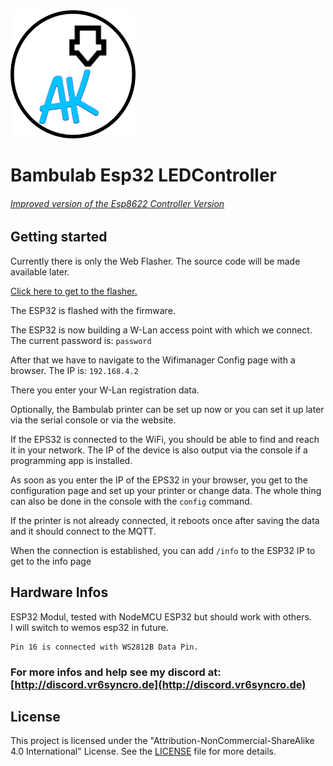 <img src="ak_rund.png" alt="Logo" width="200"/>

# Bambulab Esp32 LEDController #

###### [Improved version of the Esp8622 Controller Version](https://github.com/vr6syncro/BambulabLedController_Neopixel "Improved version of the Esp8622 Controller Version") ######

## Getting started

Currently there is only the Web Flasher. The source code will be made available later.

[Click here to get to the flasher.](https://vr6syncro.de/programmer/esp32.html "Click here to get to the flasher.")

The ESP32 is flashed with the firmware.

The ESP32 is now building a W-Lan access point with which we connect. The current password is: `password`

After that we have to navigate to the Wifimanager Config page with a browser.
The IP is: `192.168.4.2`

There you enter your W-Lan registration data.

Optionally, the Bambulab printer can be set up now or you can set it up later via the serial console or via the website.

If the EPS32 is connected to the WiFi, you should be able to find and reach it in your network.
The IP of the device is also output via the console if a programming app is installed.

As soon as you enter the IP of the EPS32 in your browser, you get to the configuration page and set up your printer or change data. The whole thing can also be done in the console with the `config` command.

If the printer is not already connected, it reboots once after saving the data and it should connect to the MQTT.

When the connection is established, you can add `/info` to the ESP32 IP to get to the info page  
  
  ## Hardware Infos
  ESP32 Modul, tested with NodeMCU ESP32 but should work with others.  
  I will switch to wemos esp32 in future.  
    
    Pin 16 is connected with WS2812B Data Pin.


### For more infos and help see my discord at: [http://discord.vr6syncro.de](http://discord.vr6syncro.de)


## License
This project is licensed under the "Attribution-NonCommercial-ShareAlike 4.0 International" License. See the [LICENSE](LICENSE) file for more details.

